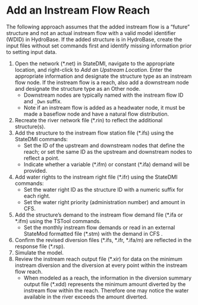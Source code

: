 # Add an Instream Flow Reach #

The following approach assumes that the added instream flow is a “future” structure and not an actual 
instream flow with a valid model identifier (WDID) in HydroBase. If the added structure is in HydroBase, 
create the input files without set commands first and identify missing information prior to setting input data.

1.	Open the network (\*.net) in StateDMI, navigate to the appropriate location, and right-click to *Add an Upstream Location*. 
Enter the appropriate information and designate the structure type as an instream flow node. If the instream flow is a 
reach, also add a downstream node and designate the structure type as an Other node.
	* Downstream nodes are typically named with the instream flow ID and `_Dwn` suffix.
	* Note if an instream flow is added as a headwater node, it must be made a baseflow node and have a natural flow distribution.
2.	Recreate the river network file (\*.rin) to reflect the additional structure(s).
3.	Add the structure to the instream flow station file (\*.ifs) using the StateDMI commands:
	* Set the ID of the upstream and downstream nodes that define the reach; or set the same ID as the upstream and 
downstream nodes to reflect a point.
	* Indicate whether a variable (\*.ifm) or constant (\*.ifa) demand will be provided. 
4.	Add water rights to the instream right file (\*.ifr) using the StateDMI commands:
	* Set the water right ID as the structure ID with a numeric suffix for each right.
	* Set the water right priority (administration number) and amount in CFS.
5.	Add the structure’s demand to the instream flow demand file (\*.ifa or \*.ifm) using the TSTool commands.
	* Set the monthly instream flow demands or read in an external StateMod formatted file (\*.stm) with the demand in CFS .
6.	Confirm the revised diversion files (\*.ifs, \*.ifr, \*.ifa/m) are reflected in the response file (\*.rsp).
7.	Simulate the model. 
8.	Review the instream reach output file (\*.xir) for data on the minimum instream diversion and the diversion at 
every point within the instream flow reach.
	* When modeled as a reach, the information in the diversion summary output file (\*.xdd) represents the minimum 
amount diverted by the instream flow within the reach. Therefore one may notice the water available in the river 
exceeds the amount diverted. 
